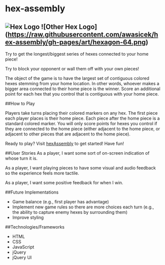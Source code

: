 # hex-assembly
![Hex Logo](https://raw.githubusercontent.com/awasicek/hex-assembly/gh-pages/art/hexagon-64%20(1).png) 
![Other Hex Logo] (https://raw.githubusercontent.com/awasicek/hex-assembly/gh-pages/art/hexagon-64.png)
---

Try to get the longest/biggest series of hexes connected to your home piece!

Try to block your opponent or wall them off with your own pieces!

The object of the game is to have the largest set of contiguous colored hexes stemming from your home location.  In other words, whoever makes a bigger area connected to their home piece is the winner.  Score an additional point for each hex that you control that is contiguous with your home piece.


##How to Play

Players take turns placing their colored markers on any hex.  The first piece each player places is their home piece.  Each piece after the home piece is a standard colored marker.  You will only score points for hexes you control if they are connected to the home piece (either adjacent to the home piece, or adjacent to other pieces that are adjacent to the home piece).

Ready to play? Visit [hexAssembly](http://awasicek.github.io/hex-assembly/) to get started! Have fun!

##User Stories
As a player, I want some sort of on-screen indication of whose turn it is.

As a player, I want playing pieces to have some visual and audio feedback so the experience feels more tactile.

As a player, I want some positive feedback for when I win.

##Future Implementations
* Game balance (e.g., first player has advantage)
* Implement new game rules so there are more choices each turn (e.g., the ability to capture enemy hexes by surrounding them)
* Improve styling

##Technologies/Frameworks
* HTML
* CSS
* JavaScript
* jQuery
* jQuery UI
